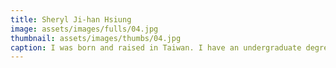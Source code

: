 ```yaml
---
title: Sheryl Ji-han Hsiung
image: assets/images/fulls/04.jpg
thumbnail: assets/images/thumbs/04.jpg
caption: I was born and raised in Taiwan. I have an undergraduate degree in Economics and French from NSYSU and a master degree in Information Systems Management from CMU. I love playing the piano, traveling, swimming and Scuba Diving (Open Water Diver).
---
```

